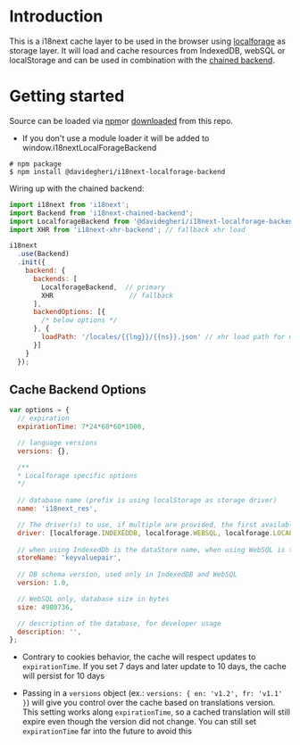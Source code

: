 # Introduction

This is a i18next cache layer to be used in the browser using [localforage](https://github.com/localForage/localForage) as storage layer. It will load and cache resources from IndexedDB, webSQL or localStorage and can be used in combination with the [chained backend](https://github.com/i18next/i18next-chained-backend).

# Getting started

Source can be loaded via [npm](https://www.npmjs.com/package/@davidegheri/i18next-localforage-cache)or [downloaded](https://github.com/i18next/i18next-localStorage-cache/blob/master/i18nextLocalStorageCache.min.js) from this repo.

- If you don't use a module loader it will be added to window.i18nextLocalForageBackend

```
# npm package
$ npm install @davidegheri/i18next-localforage-backend
```

Wiring up with the chained backend:

```js
import i18next from 'i18next';
import Backend from 'i18next-chained-backend';
import LocalforageBackend from '@davidegheri/i18next-localforage-backend'; // primary use cache
import XHR from 'i18next-xhr-backend'; // fallback xhr load

i18next
  .use(Backend)
  .init({
    backend: {
      backends: [
        LocalforageBackend,  // primary
        XHR                   // fallback
      ],
      backendOptions: [{
        /* below options */
      }, {
        loadPath: '/locales/{{lng}}/{{ns}}.json' // xhr load path for my own fallback
      }]
    }
  });
```

## Cache Backend Options


```javascript
var options = {
  // expiration
  expirationTime: 7*24*60*60*1000,

  // language versions
  versions: {},

  /**
  * Localforage specific options
  */
  
  // database name (prefix is using localStorage as storage driver)
  name: 'i18next_res',

  // The driver(s) to use, if multiple are provided, the first available is used
  driver: [localforage.INDEXEDDB, localforage.WEBSQL, localforage.LOCALSTORAGE],
  
  // when using IndexedDb is the dataStore name, when using WebSQL is the table name
  storeName: 'keyvaluepair',
  
  // DB schema version, used only in IndexedDB and WebSQL
  version: 1.0,

  // WebSQL only, database size in bytes
  size: 4980736,

  // description of the database, for developer usage
  description: '',
};
```

- Contrary to cookies behavior, the cache will respect updates to `expirationTime`. If you set 7 days and later update to 10 days, the cache will persist for 10 days

- Passing in a `versions` object (ex.: `versions: { en: 'v1.2', fr: 'v1.1' }`) will give you control over the cache based on translations version. This setting works along `expirationTime`, so a cached translation will still expire even though the version did not change. You can still set `expirationTime` far into the future to avoid this
